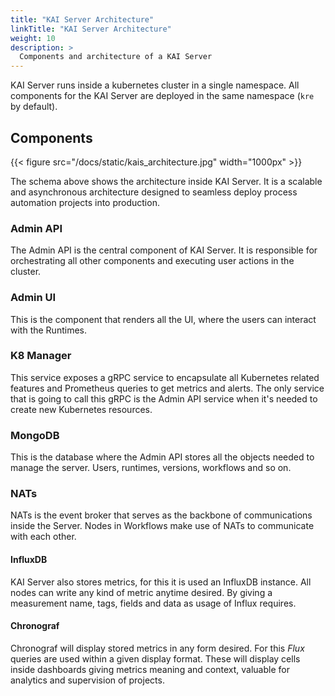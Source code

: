 ```yaml
---
title: "KAI Server Architecture"
linkTitle: "KAI Server Architecture"
weight: 10
description: >
  Components and architecture of a KAI Server
---
```


KAI Server runs inside a kubernetes cluster in a single namespace. All components for the KAI Server are deployed in the same namespace (`kre` by default).

## Components

{{< figure src="/docs/static/kais_architecture.jpg" width="1000px" >}}

The schema above shows the architecture inside KAI Server. It is a scalable and asynchronous architecture designed to seamless deploy process automation projects into production.

### Admin API

The Admin API is the central component of KAI Server. It is responsible for orchestrating all other components and executing user actions in the cluster.

### Admin UI

This is the component that renders all the UI, where the users can interact with the Runtimes.

### K8 Manager

This service exposes a gRPC service to encapsulate all Kubernetes related features and Prometheus queries to get metrics and alerts. The only service that is going to call this gRPC is the Admin API service when it's needed to create new Kubernetes resources.

### MongoDB

This is the database where the Admin API stores all the objects needed to manage the server. Users, runtimes, versions, workflows and so on.

### NATs

NATs is the event broker that serves as the backbone of communications inside the Server. Nodes in Workflows make use of NATs to communicate with each other.

#### InfluxDB

KAI Server also stores metrics, for this it is used an InfluxDB instance. All nodes can write any kind of metric anytime desired. By giving a measurement name, tags, fields and data as usage of Influx requires.

#### Chronograf

Chronograf will display stored metrics in any form desired. For this _Flux_ queries are used within a given display format. These will display cells inside dashboards giving metrics meaning and context, valuable for analytics and supervision of projects.
